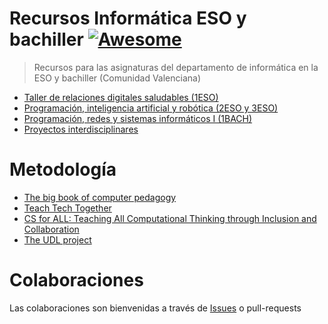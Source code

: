# Recursos Informática ESO y bachiller [![Awesome](https://awesome.re/badge.svg)](https://awesome.re)
> Recursos para las asignaturas del departamento de informática en la ESO y bachiller (Comunidad Valenciana)

* [Taller de relaciones digitales saludables (1ESO)](https://github.com/Canx/awesome-informatica-eso-bachiller/blob/main/TRDS-1ESO.md)
* [Programación, inteligencia artificial y robótica (2ESO y 3ESO)](https://github.com/Canx/awesome-informatica-eso-bachiller/blob/main/PIAR.md)
* [Programación, redes y sistemas informáticos I (1BACH)](https://github.com/Canx/awesome-informatica-eso-bachiller/blob/main/PRSI-BACHILLER.md)
* [Proyectos interdisciplinares](https://github.com/Canx/awesome-informatica-eso-bachiller/blob/main/README.md#proyectos-interdisciplinares)

# Metodología

* [The big book of computer pedagogy](https://helloworld.raspberrypi.org/issues/0)
* [Teach Tech Together](https://teachtogether.tech/)
* [CS for ALL: Teaching All Computational Thinking through Inclusion and Collaboration](https://ctrl.education.ufl.edu/projects/tactic/)
* [The UDL project](https://www.theudlproject.com/)

# Colaboraciones

Las colaboraciones son bienvenidas a través de [Issues](https://github.com/Canx/awesome-informatica-eso-bachiller/issues) o pull-requests
